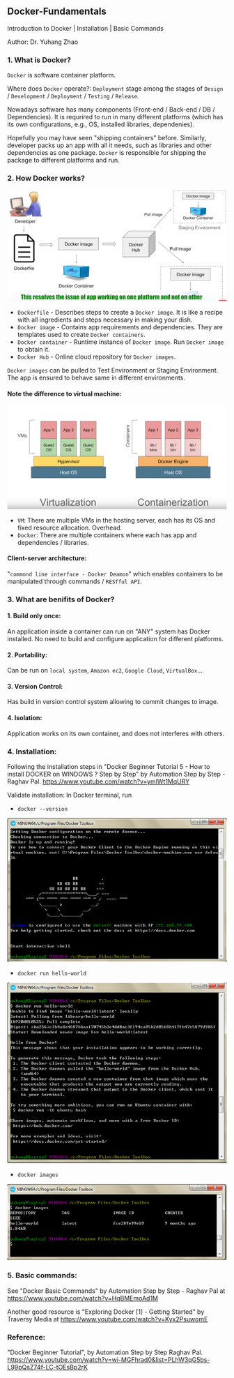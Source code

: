 ## Docker-Fundamentals
Introduction to Docker | Installation | Basic Commands

Author: Dr. Yuhang Zhao

### 1. What is Docker?
`Docker` is software container platform.

Where does `Docker` operate?:
`Deployment` stage among the stages of `Design` / `Development` / `Deployment` / `Testing` / `Release`.

Nowadays software has many components (Front-end / Back-end / DB / Dependencies). 
It is requrired to run in many different platforms (which has its own configurations, e.g., OS, installed libraries, dependenies).

Hopefully you may have seen "shipping containers" before.
Similarly, developer packs up an app with all it needs, such as libraries and other dependencies as one package.
`Docker` is responsible for shipping the package to different platforms and run.


### 2. How Docker works?

![HowDockerWorks](https://github.com/yuhang2685/Docker-Fundamentals/blob/master/How%20Docker%20works.png)

- `Dockerfile` - Describes steps to create a `Docker image`. It is like a recipe with all ingredients and steps necessary in making your dish.
- `Docker image` - Contains app requirements and dependencies. They are templates used to create `Docker containers`.
- `Docker container` - Runtime instance of `Docker image`. Run `Docker image` to obtain it.
- `Docker Hub` - Online cloud repository for `Docker images`.

`Docker images` can be pulled to Test Environment or Staging Environment.
The app is ensured to behave same in different environments.

#### Note the difference to virtual machine:
![DiffToVM](https://github.com/yuhang2685/Docker-Fundamentals/blob/master/VM%20and%20Docker.png)

- `VM`: There are multiple VMs in the hosting server, each has its OS and fixed resource allocation. Overhead.
- `Docker`: There are multiple containers where each has app and dependencies / libraries.

#### Client-server architecture:

"`commond line interface - Docker Deamon`" which enables containers to be manipulated through commands / `RESTful API`.

### 3. What are benifits of Docker?
#### 1. Build only once:
An application inside a container can run on "ANY" system has Docker installed.
No need to build and configure application for different platforms.

#### 2. Portability:
Can be run on `local system`, `Amazon ec2`, `Google Cloud`, `VirtualBox`...

#### 3. Version Control:
Has build in version control system allowing to commit changes to image.

#### 4. Isolation:
Application works on its own container, and does not interferes with others.

### 4. Installation:
Following the installation steps in 
"Docker Beginner Tutorial 5 - How to install DOCKER on WINDOWS ? Step by Step" 
by Automation Step by Step - Raghav Pal.
https://www.youtube.com/watch?v=ymlWt1MqURY

Validate installation:
In Docker terminal, run 
- `docker --version`

![HowDockerWorks](https://github.com/yuhang2685/Docker-Fundamentals/blob/master/Docker%20Installed.png)

- `docker run hello-world`

![HowDockerWorks](https://github.com/yuhang2685/Docker-Fundamentals/blob/master/Hello-world.png)

- `docker images`

![HowDockerWorks](https://github.com/yuhang2685/Docker-Fundamentals/blob/master/Docker%20Images.png)

### 5. Basic commands:
See "Docker Basic Commands" 
by Automation Step by Step - Raghav Pal at
https://www.youtube.com/watch?v=HqBMEmoAd1M

Another good resource is "Exploring Docker [1] - Getting Started" by Traversy Media at https://www.youtube.com/watch?v=Kyx2PsuwomE

### Reference:
"Docker Beginner Tutorial", by Automation Step by Step Raghav Pal.
https://www.youtube.com/watch?v=wi-MGFhrad0&list=PLhW3qG5bs-L99pQsZ74f-LC-tOEsBp2rK
